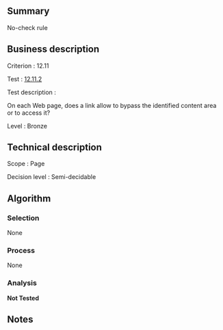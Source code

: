 ## Summary

No-check rule

## Business description

Criterion : 12.11

Test : [12.11.2](http://www.accessiweb.org/index.php/accessiweb-22-english-version.html#test-12-11-2)

Test description :

 On each Web page, does a link allow to bypass the identified content area or to access it? 

Level : Bronze 

## Technical description

Scope : Page

Decision level : Semi-decidable

## Algorithm

### Selection

None

### Process

None

### Analysis

**Not Tested**

## Notes

